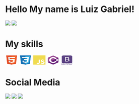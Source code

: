 <h1>Hello My name is Luiz Gabriel!</h1>


<div>
<img height="160em" src="https://github-readme-stats.vercel.app/api?username=liuizn&show_icons=true&theme=tokyonight">
<img height="160em" src="https://github-readme-stats.vercel.app/api/top-langs/?username=liuizn&layout=compact&langs_count=16&theme=tokyonight">
</div>
<div style="display: inline_block">
    <h1>My skills </h1>
  <img align="center" alt="HTML" height="30" width="40" src="https://raw.githubusercontent.com/devicons/devicon/master/icons/html5/html5-original.svg">
  <img align="center" alt="CSS" height="30" width="40" src="https://raw.githubusercontent.com/devicons/devicon/master/icons/css3/css3-original.svg">
  <img align="center" alt="Js" height="30" width="40" src="https://raw.githubusercontent.com/devicons/devicon/master/icons/javascript/javascript-plain.svg">
  <img align="center" alt="Csharp" height="30" width="40" src="https://raw.githubusercontent.com/devicons/devicon/master/icons/csharp/csharp-original.svg">
  <img align="center" alt="bootstrap"height="30" width="40" src="https://raw.githubusercontent.com/devicons/devicon/master/icons/bootstrap/bootstrap-plain-wordmark.svg"/>
</div>
<div>
  <h1>Social Media</h1>
  <a href = "mailto: luizgabrielsnogueira@gmail.com"><img src="https://img.shields.io/badge/-Gmail-%23EA4335?style=for-the-badge&logo=gmail&logoColor=white" target="_blank"></a>
  <a href="https://www.linkedin.com/in/luiz-gabriel-dos-santos-nogueira-1281981a2/" target="_blank"><img src="https://img.shields.io/badge/-LinkedIn-%230077B5?style=for-the-badge&logo=linkedin&logoColor=white" target="_blank"></a>
  <a href="https://www.instagram.com/liuizn/?hl=pt-br" target="_blank"><img src="https://img.shields.io/badge/-Instagram-%23E4405F?style=for-the-badge&logo=instagram&logoColor=white" target="_blank"></a>
</div>
